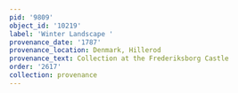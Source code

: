 ```yaml
---
pid: '9809'
object_id: '10219'
label: 'Winter Landscape '
provenance_date: '1787'
provenance_location: Denmark, Hillerod
provenance_text: Collection at the Frederiksborg Castle
order: '2617'
collection: provenance
---
```

